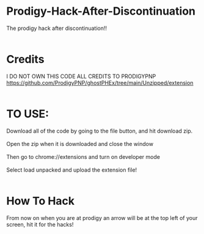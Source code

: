 # Prodigy-Hack-After-Discontinuation
The prodigy hack after discontinuation!!
<br>
<br>
# Credits
I DO NOT OWN THIS CODE ALL CREDITS TO PRODIGYPNP https://github.com/ProdigyPNP/ghostPHEx/tree/main/Unzipped/extension
<br>
<br>
# TO USE:
Download all of the code by going to the file button, and hit download zip.
<br>
<br>
Open the zip when it is downloaded and close the window
<br>
<br>
Then go to chrome://extensions and turn on developer mode
<br>
<br>
Select load unpacked and upload the extension file!
<br>
<br>
# How To Hack
From now on when you are at prodigy an arrow will be at the top left of your screen, hit it for the hacks!
